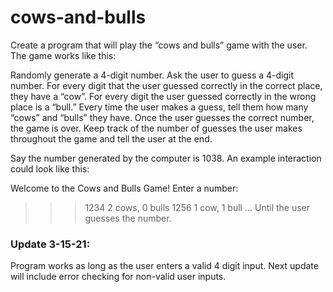 # cows-and-bulls
 
Create a program that will play the “cows and bulls” game with the user. The game works like this:

Randomly generate a 4-digit number. Ask the user to guess a 4-digit number. For every digit that the user guessed correctly in the correct place, they have a “cow”. For every digit the user guessed correctly in the wrong place is a “bull.” Every time the user makes a guess, tell them how many “cows” and “bulls” they have. Once the user guesses the correct number, the game is over. Keep track of the number of guesses the user makes throughout the game and tell the user at the end.

Say the number generated by the computer is 1038. An example interaction could look like this:

  Welcome to the Cows and Bulls Game! 
  Enter a number: 
  >>> 1234
  2 cows, 0 bulls
  >>> 1256
  1 cow, 1 bull
  ...
Until the user guesses the number.


### Update 3-15-21:
Program works as long as the user enters a valid 4 digit input. Next update will include error checking for non-valid user inputs.